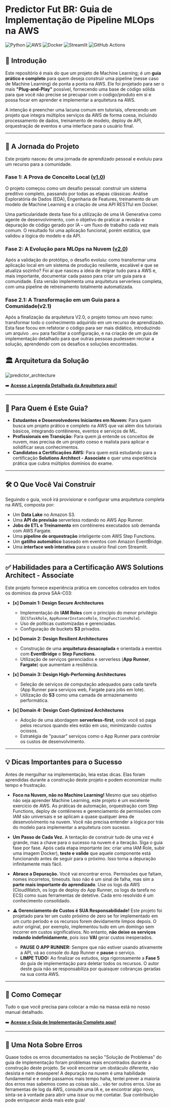 # Predictor Fut BR: Guia de Implementação de Pipeline MLOps na AWS

![Python](https://img.shields.io/badge/Python-3.11-3776AB?style=for-the-badge&logo=python)
![AWS](https://img.shields.io/badge/AWS-232F3E?style=for-the-badge&logo=amazon-aws)
![Docker](https://img.shields.io/badge/Docker-2496ED?style=for-the-badge&logo=docker)
![Streamlit](https://img.shields.io/badge/Streamlit-FF4B4B?style=for-the-badge&logo=streamlit)
![GitHub Actions](https://img.shields.io/badge/GitHub_Actions-2088FF?style=for-the-badge&logo=githubactions&logoColor=white)

## 📖 Introdução

Este repositório é mais do que um projeto de Machine Learning; é um **guia prático e completo** para quem deseja construir uma pipeline (nesse caso de Machine Learning) de ponta a ponta na AWS. Ele foi projetado para ser o mais **"Plug-and-Play"** possível, fornecendo uma base de código sólida para que você não precise se precupar com o codigo/produto em si e possa focar em aprender e implementar a arquitetura na AWS.

A intenção é preencher uma lacuna comum em tutoriais, oferecendo um projeto que integra múltiplos serviços da AWS de forma coesa, incluindo processamento de dados, treinamento de modelo, deploy de API, orquestração de eventos e uma interface para o usuário final.

---

## 🧭 A Jornada do Projeto

Este projeto nasceu de uma jornada de aprendizado pessoal e evoluiu para um recurso para a comunidade.

### Fase 1: A Prova de Conceito Local ([v1.0](https://github.com/bolinhx/predictor_fut_br/releases/tag/v1.0))
O projeto começou como um desafio pessoal: construir um sistema preditivo completo, passando por todas as etapas clássicas: Análise Exploratória de Dados (EDA), Engenharia de Features, treinamento de um modelo de Machine Learning e a criação de uma API RESTful em Docker.

Uma particularidade desta fase foi a utilização de uma IA Generativa como agente de desenvolvimento, com o objetivo de praticar a revisão e depuração de código gerado por IA – um fluxo de trabalho cada vez mais comum. O resultado foi uma aplicação funcional, porém estática, que validou a lógica do modelo e da API.

### Fase 2: A Evolução para MLOps na Nuvem ([v2.0](https://github.com/Bolinhx/predictor_fut_br/releases/tag/v2.0))
Após a validação do protótipo, o desafio evoluiu: como transformar uma aplicação local em um sistema de produção resiliente, escalável e que se atualiza sozinho? Foi aí que nasceu a ideia de migrar tudo para a AWS e, mais importante, documentar cada passo para criar um guia para a comunidade. Esta versão implementa uma arquitetura serverless completa, com uma pipeline de retreinamento totalmente automatizada.

### Fase 2.1: A Transformação em um Guia para a Comunidade(v2.1)
Após a finalização da arquitetura V2.0, o projeto tomou um novo rumo: transformar todo o conhecimento adquirido em um recurso de aprendizado. Esta fase focou em refatorar o código para ser mais didático, introduzindo um arquivo `.env` para facilitar a configuração, e na criação de um guia de implementação detalhado para que outras pessoas pudessem recriar a solução, aprendendo com os desafios e soluções encontradas.

## 🏛️ Arquitetura da Solução

![predictor_archtecture](https://github.com/user-attachments/assets/97ba478b-c136-4adc-9107-701c1dc780ae)


➡️ **[Acesse a Legenda Detalhada da Arquitetura aqui!](./ARCHITECTURE_LEGEND.md)**

---

## 🎯 Para Quem é Este Guia?

* **Estudantes e Desenvolvedores Iniciantes em Nuvem:** Para quem busca um projeto prático e completo na AWS que vai além dos tutoriais básicos, integrando contêineres, eventos e serviços de ML.
* **Profissionais em Transição:** Para quem já entende os conceitos de nuvem, mas precisa de um projeto coeso e realista para aplicar e solidificar seus conhecimentos.
* **Candidatos a Certificações AWS:** Para quem está estudando para a certificação **Solutions Architect - Associate** e quer uma experiência prática que cubra múltiplos domínios do exame.

---

## 🛠️ O Que Você Vai Construir

Seguindo o guia, você irá provisionar e configurar uma arquitetura completa na AWS, composta por:
* Um **Data Lake** no Amazon S3.
* Uma **API de previsão** serverless rodando no AWS App Runner.
* **Jobs de ETL e Treinamento** em contêineres executados sob demanda com AWS Fargate.
* Uma **pipeline de orquestração** inteligente com AWS Step Functions.
* Um **gatilho automático** baseado em eventos com Amazon EventBridge.
* Uma **interface web interativa** para o usuário final com Streamlit.

---

## ✅ Habilidades para a Certificação AWS Solutions Architect - Associate

Este projeto fornece experiência prática em conceitos cobrados em todos os domínios da prova SAA-C03:

- **[x] Domain 1: Design Secure Architectures**
  - Implementação de **IAM Roles** com o princípio do menor privilégio (`ECSTaskRole`, `AppRunnerInstanceRole`, `StepFunctionsRole`).
  - Uso de políticas customizadas e gerenciadas.
  - Configuração de buckets **S3** privados.

- **[x] Domain 2: Design Resilient Architectures**
  - Construção de uma **arquitetura desacoplada** e orientada a eventos com **EventBridge** e **Step Functions**.
  - Utilização de serviços gerenciados e serverless (**App Runner**, **Fargate**) que aumentam a resiliência.

- **[x] Domain 3: Design High-Performing Architectures**
  - Seleção de serviços de computação adequados para cada tarefa (App Runner para serviços web, Fargate para jobs em lote).
  - Utilização do **S3** como uma camada de armazenamento performática.

- **[x] Domain 4: Design Cost-Optimized Architectures**
  - Adoção de uma abordagem **serverless-first**, onde você só paga pelos recursos quando eles estão em uso, minimizando custos ociosos.
  - Estratégia de "pausar" serviços como o App Runner para controlar os custos de desenvolvimento.

---

## 💡 Dicas Importantes para o Sucesso

Antes de mergulhar na implementação, leia estas dicas. Elas foram aprendidas durante a construção deste projeto e podem economizar muito tempo e frustração.

* **Foco na Nuvem, não no Machine Learning!**
    Mesmo que seu objetivo não seja aprender Machine Learning, este projeto é um excelente exercício de AWS. As práticas de automação, orquestração com Step Functions, deploy de contêineres e gerenciamento de permissões com IAM são universais e se aplicam a quase qualquer área de desenvolvimento na nuvem. Você não precisa entender a lógica por trás do modelo para implementar a arquitetura com sucesso.

* **Um Passo de Cada Vez.**
    A tentação de construir tudo de uma vez é grande, mas a chave para o sucesso na nuvem é a iteração. Siga o guia fase por fase. Após cada etapa importante (ex: criar uma IAM Role, subir uma imagem Docker), **teste e valide** que aquele componente está funcionando antes de seguir para o próximo. Isso torna a depuração infinitamente mais fácil.

* **Abrace a Depuração.**
    Você vai encontrar erros. Permissões que faltam, nomes incorretos, timeouts. Isso não é um sinal de falha, mas sim a **parte mais importante do aprendizado**. Use os logs da AWS (CloudWatch, os logs de deploy do App Runner, os logs da tarefa no ECS) como suas ferramentas de detetive. Cada erro resolvido é um conhecimento consolidado.

* **⚠️ Gerenciamento de Custos é SUA Responsabilidade!**
    Este projeto foi projetado para ter um custo próximo de zero se for implementado em um curto período e os recursos forem devidamente limpos depois. O autor original, por exemplo, implementou tudo em um domingo sem incorrer em custos significativos. No entanto, **não deixe os serviços rodando indefinidamente**, pois isso **VAI** gerar custos inesperados.
    * **PAUSE O APP RUNNER:** Sempre que não estiver usando ativamente a API, vá ao console do App Runner e **pause** o serviço.
    * **LIMPE TUDO:** Ao finalizar os estudos, siga rigorosamente a **Fase 5** do guia de implementação para deletar todos os recursos. O autor deste guia não se responsabiliza por quaisquer cobranças geradas na sua conta AWS.

---

## 🚀 Como Começar

Tudo o que você precisa para colocar a mão na massa está no nosso manual detalhado.

➡️ **[Acesse o Guia de Implementação Completo aqui!](./IMPLEMENTATION_GUIDE.md)**

---

## 💬 Uma Nota Sobre Erros

Quase todos os erros documentados na seção "Solução de Problemas" do guia de implementação foram problemas reais encontrados durante a construção deste projeto. Se você encontrar um obstáculo diferente, não desista e nem desespere! A depuração na nuvem é uma habilidade fundamental e e onde passamos mais tempo haha, tentei prever a maioria dos erros mas sabemos como as coisas são... vão ter outros erros. Use as ferramentas de log da AWS, consulte uma IA e, se encontrar algo novo, sinta-se à vontade para abrir uma *issue* ou me contatar. Sua contribuição pode enriquecer ainda mais este guia!
